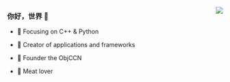 <img align="right" src="https://github.com/anuraghazra/github-readme-stats
/api?username=RicardaY&show_icons=true&icon_color=CE1D2D&text_color=718096&bg_color=ffffff&hide_title=true" />  

### 你好，世界 👋  

- :orange_book: Focusing on C++ & Python  

- :hammer: Creator of applications and frameworks  

- :ram: Founder the ObjCCN  

- :meat_on_bone: Meat lover  
